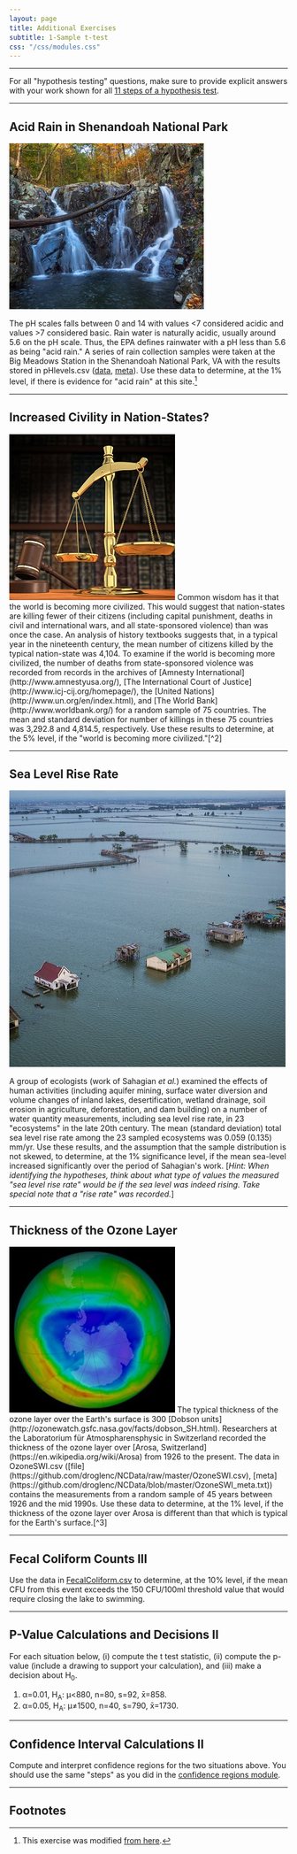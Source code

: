 ```yaml
---
layout: page
title: Additional Exercises
subtitle: 1-Sample t-test
css: "/css/modules.css"
---
```


----

<div class="alert alert-success">For all "hypothesis testing" questions, make sure to provide explicit answers with your work shown for all <a href="../11-steps">11 steps of a hypothesis test</a>.
</div>

----

## Acid Rain in Shenandoah National Park
<img src="zimgs/rose-river-falls.jpg" alt="Shenandoah National Park" class="img-right">

The pH scales falls between 0 and 14 with values <7 considered acidic and values >7 considered basic. Rain water is naturally acidic, usually around 5.6 on the pH scale. Thus, the EPA defines rainwater with a pH less than 5.6 as being "acid rain." A series of rain collection samples were taken at the Big Meadows Station in the Shenandoah National Park, VA with the results stored in pHlevels.csv ([data](https://raw.githubusercontent.com/droglenc/NCData/master/pHlevels.csv), [meta](https://raw.githubusercontent.com/droglenc/NCData/master/pHlevels_meta.txt)). Use these data to determine, at the 1% level, if there is evidence for "acid rain" at this site.[^1]

----

## Increased Civility in Nation-States?
<img src="zimgs/scales-of-justice.jpg" alt="Scales of Justice" class="img-right">
Common wisdom has it that the world is becoming more civilized.  This would suggest that nation-states are killing fewer of their citizens (including capital punishment, deaths in civil and international wars, and all state-sponsored violence) than was once the case.  An analysis of history textbooks suggests that, in a typical year in the nineteenth century, the mean number of citizens killed by the typical nation-state was 4,104.  To examine if the world is becoming more civilized, the number of deaths from state-sponsored violence was recorded from records in the archives of [Amnesty International](http://www.amnestyusa.org/), [The International Court of Justice](http://www.icj-cij.org/homepage/), the [United Nations](http://www.un.org/en/index.html), and [The World Bank](http://www.worldbank.org/) for a random sample of 75 countries.  The mean and standard deviation for number of killings in these 75 countries was 3,292.8 and 4,814.5, respectively.  Use these results to determine, at the 5% level, if the "world is becoming more civilized."[^2]

----

## Sea Level Rise Rate
<img src="zimgs/sea-level-rise.jpg" alt="Sea Level Rise" class="img-right">

A group of ecologists (work of Sahagian *et al.*) examined the effects of human activities (including aquifer mining, surface water diversion and volume changes of inland lakes, desertification, wetland drainage, soil erosion in agriculture, deforestation, and dam building) on a number of water quantity measurements, including sea level rise rate, in 23 "ecosystems" in the late 20th century. The mean (standard deviation) total sea level rise rate among the 23 sampled ecosystems was 0.059 (0.135) mm/yr. Use these results, and the assumption that the sample distribution is not skewed, to determine, at the 1% significance level, if the mean sea-level increased significantly over the period of Sahagian's work. [*Hint: When identifying the hypotheses, think about what type of values the measured "sea level rise rate" would be if the sea level was indeed rising. Take special note that a "rise rate" was recorded.*]

----

## Thickness of the Ozone Layer
<img src="zimgs/ozone-hole.jpg" alt="Ozone Hole" class="img-right">
The typical thickness of the ozone layer over the Earth's surface is 300 [Dobson units](http://ozonewatch.gsfc.nasa.gov/facts/dobson_SH.html).  Researchers at the Laboratorium für Atmospharensphysic in Switzerland recorded the thickness of the ozone layer over [Arosa, Switzerland](https://en.wikipedia.org/wiki/Arosa) from 1926 to the present.  The data in OzoneSWI.csv ([file](https://github.com/droglenc/NCData/raw/master/OzoneSWI.csv), [meta](https://github.com/droglenc/NCData/blob/master/OzoneSWI_meta.txt)) contains the measurements from a random sample of 45 years between 1926 and the mid 1990s.  Use these data to determine, at the 1% level, if the thickness of the ozone layer over Arosa is different than that which is typical for the Earth's surface.[^3]

----

## Fecal Coliform Counts III
Use the data in [FecalColiform.csv](FecalColiform.csv) to determine, at the 10% level, if the mean CFU from this event exceeds the 150 CFU/100ml threshold value that would require closing the lake to swimming.

----

## P-Value Calculations and Decisions II

For each situation below, (i) compute the t test statistic, (ii) compute the p-value (include a drawing to support your calculation), and (iii) make a decision about H<sub>0</sub>.

1. &alpha;=0.01, H<sub>A</sub>: &mu;<880, n=80, s=92, x&#772;=858.
1. &alpha;=0.05, H<sub>A</sub>: &mu;&ne;1500, n=40, s=790, x&#772;=1730.

----

## Confidence Interval Calculations II

Compute and interpret confidence regions for the two situations above. You should use the same "steps" as you did in the [confidence regions module](ConfRegions_CE2).

----

## Footnotes

[^1]: This exercise was modified [from here](http://www.cvgs.k12.va.us/DIGSTATS/main/inferant/a_acidrain.htm).

[^2]: This exercise was modified [from here](http://www.shortell.org/book/chap12.html).

[^3]: This exercise was modified [from here](http://college.cengage.com/mathematics/brase/understandable_statistics/7e/students/datasets/svls/frames/svls11.html).
